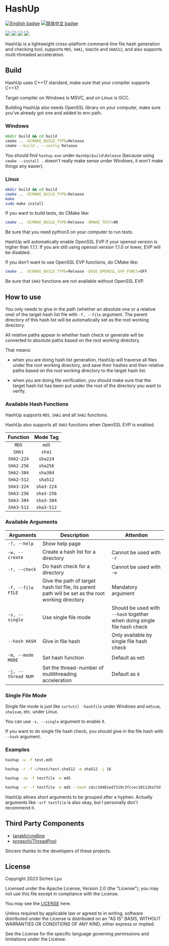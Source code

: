 # HashUp

[![English badge](https://img.shields.io/badge/%E8%8B%B1%E6%96%87-English-blue)](./README.md)
[![简体中文 badge](https://img.shields.io/badge/%E7%AE%80%E4%BD%93%E4%B8%AD%E6%96%87-Simplified%20Chinese-blue)](./README.zh_CN.md)

<img src="https://img.shields.io/github/actions/workflow/status/Ace-Radom/HashUp/CMAKE_LINUX.yml?label=Build%20Linux" /> <img src="https://img.shields.io/github/actions/workflow/status/Ace-Radom/HashUp/CMAKE_WIN.yml?label=Build%20Windows" /> <img src="https://img.shields.io/badge/Platform-Windows&Linux-green" /> <img src="https://img.shields.io/github/license/Ace-Radom/HashUp">

HashUp is a lightweight cross-platform command-line file hash generation and checking tool, supports `MD5`, `SHA1`, `SHA256` and `SHA512`, and also supports multi-threaded acceleration.

## Build

HashUp uses C++17 standard, make sure that your compiler supports C++17.

Target compiler on Windows is MSVC, and on Linux is GCC.

Building HashUp also needs OpenSSL library on your computer, make sure you've already got one and added to env path.

### Windows

```bat
mkdir build && cd build
cmake .. -DCMAKE_BUILD_TYPE=Release
cmake --build . --config Release
```

You should find `hashup.exe` under `HashUp\build\Release` (because using `cmake --install .` doesn't really make sense under Windows, it won't make things any easier).

### Linux

```sh
mkdir build && cd build
cmake .. -DCMAKE_BUILD_TYPE=Release
make
sudo make install
```

If you want to build tests, do CMake like:

```sh
cmake .. -DCMAKE_BUILD_TYPE=Release -DMAKE_TEST=ON
```

Be sure that you need python3 on your computer to run tests.

HashUp will automatically enable OpenSSL EVP if your openssl version is higher than 1.1.1. If you are still using openssl version 1.1.0 or lower, EVP will be disabled.

If you don't want to use OpenSSL EVP functions, do CMake like:

```sh
cmake .. -DCMAKE_BUILD_TYPE=Release -DUSE_OPENSSL_EVP_FUNCS=OFF
```

Be sure that `SHA3` functions are not available without OpenSSL EVP.

## How to use

You only needs to give in the path (whether an absolute one or a relative one) of the target hash list file with `-f, --file` argument. The parent directory of this hash list will be automatically set as the root working directory.

All relative paths appear in whether hash check or generate will be converted to absolute paths based on the root working directory.

That means: 

- when you are doing hash list generation, HashUp will traverse all files under the root working directory, and save their hashes and their relative paths based on the root working directory to the target hash list.

- when you are doing file verification, you should make sure that the target hash list has been put under the root of the directory you want to verify.

### Available Hash Functions

HashUp supports `MD5`, `SHA1` and all `SHA2` functions.

HashUp also supports all `SHA3` functions when OpenSSL EVP is enabled.

| Function | Mode Tag |
| :------: | :-: |
| `MD5` | `md5` |
| `SHA1` | `sha1` |
| `SHA2-224` | `sha224` |
| `SHA2-256` | `sha256` |
| `SHA2-384` | `sha384` |
| `SHA2-512` | `sha512` |
| `SHA3-224` | `sha3-224` |
| `SHA3-256` | `sha3-256` |
| `SHA3-384` | `sha3-384` |
| `SHA3-512` | `sha3-512` |

### Available Arguments

| Arguments | Description | Attention |
| --------- | ----------- | --------- |
| `-?, --help` | Show help page | |
| `-w, --create` | Create a hash list for a directory | Cannot be used with `-r` |
| `-r, --check` | Do hash check for a directory | Cannot be used with `-w` |
| `-f, --file FILE` | Give the path of target hash list file, its parent path will be set as the root working directory | Mandatory argument |
| `-s, --single` | Use single file mode | Should be used with `--hash` together when doing single file hash check |
| `--hash HASH` | Give in file hash | Only available by single file hash check |
| `-m, --mode MODE` | Set hash function | Default as `md5` |
| `-j, --thread NUM` | Set the thread-number of multithreading acceleration | Default as `8` |

### Single File Mode

Single file mode is just like `curtutil -hashfile` under Windows and `md5sum`, `sha1sum`, etc. under Linux.

You can use `-s, --single` argument to enable it.

If you want to do single file hash check, you should give in the file hash with `--hash` argument.

### Examples

```sh
hashup -w -f test.md5

hashup -r -f ~/test/test.sha512 -m sha512 -j 16

hashup -sw -f testfile -m md5

hashup -sr -f testfile -m md5 --hash cdcc3d481ed7319c3fccec101126a75d
```

HashUp allows short arguments to be grouped after a hyphen. Actually arguments like `-srf testfile` is also okay, but I personally don't recommend it.

## Third Party Components

- [tanakh/cmdline](https://github.com/tanakh/cmdline)
- [progschj/ThreadPool](https://github.com/progschj/ThreadPool)

Sincere thanks to the developers of these projects.

## License

Copyright 2023 Sichen Lyu

Licensed under the Apache License, Version 2.0 (the "License"); you may not use this file except in compliance with the License.

You may see the [LICENSE](./LICENSE) here.

Unless required by applicable law or agreed to in writing, software distributed under the License is distributed on an "AS IS" BASIS, WITHOUT WARRANTIES OR CONDITIONS OF ANY KIND, either express or implied.

See the License for the specific language governing permissions and limitations under the License.